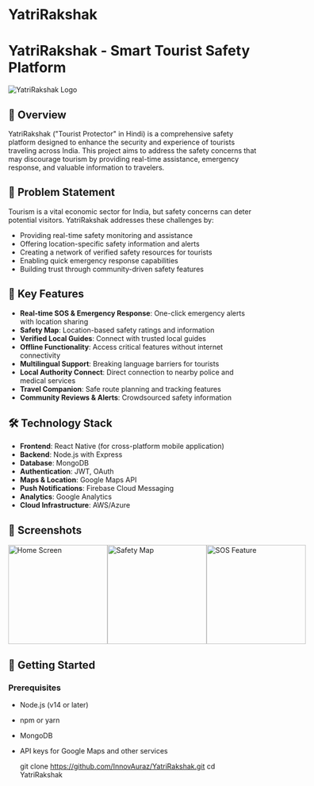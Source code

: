# YatriRakshak
# YatriRakshak - Smart Tourist Safety Platform

![YatriRakshak Logo](https://via.placeholder.com/150?text=YatriRakshak)

## 🌟 Overview

YatriRakshak ("Tourist Protector" in Hindi) is a comprehensive safety platform designed to enhance the security and experience of tourists traveling across India. This project aims to address the safety concerns that may discourage tourism by providing real-time assistance, emergency response, and valuable information to travelers.

## 🎯 Problem Statement
Tourism is a vital economic sector for India, but safety concerns can deter potential visitors. YatriRakshak addresses these challenges by:

- Providing real-time safety monitoring and assistance
- Offering location-specific safety information and alerts
- Creating a network of verified safety resources for tourists
- Enabling quick emergency response capabilities
- Building trust through community-driven safety features

## 🔑 Key Features
- **Real-time SOS & Emergency Response**: One-click emergency alerts with location sharing
- **Safety Map**: Location-based safety ratings and information
- **Verified Local Guides**: Connect with trusted local guides
- **Offline Functionality**: Access critical features without internet connectivity
- **Multilingual Support**: Breaking language barriers for tourists
- **Local Authority Connect**: Direct connection to nearby police and medical services
- **Travel Companion**: Safe route planning and tracking features
- **Community Reviews & Alerts**: Crowdsourced safety information

## 🛠️ Technology Stack
- **Frontend**: React Native (for cross-platform mobile application)
- **Backend**: Node.js with Express
- **Database**: MongoDB
- **Authentication**: JWT, OAuth
- **Maps & Location**: Google Maps API
- **Push Notifications**: Firebase Cloud Messaging
- **Analytics**: Google Analytics
- **Cloud Infrastructure**: AWS/Azure

## 📱 Screenshots
<div style="display: flex; justify-content: space-between;">
    <img src="https://via.placeholder.com/200?text=Home+Screen" alt="Home Screen" width="200"/>
    <img src="https://via.placeholder.com/200?text=Safety+Map" alt="Safety Map" width="200"/>
    <img src="https://via.placeholder.com/200?text=SOS+Feature" alt="SOS Feature" width="200"/>
</div>

## 🚀 Getting Started
### Prerequisites
- Node.js (v14 or later)
- npm or yarn
- MongoDB
- API keys for Google Maps and other services

   git clone https://github.com/InnovAuraz/YatriRakshak.git
   cd YatriRakshak

